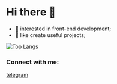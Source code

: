 # Hi there 👋 


- 👀 interested in front-end development;
- 🥅 like create useful projects;

[![Top Langs](https://github-readme-stats.vercel.app/api/top-langs/?username=percuciat&langs_count=4)](https://github.com/anuraghazra/github-readme-stats)

### Connect with me:

[telegram](https://t.me/percuciat)

<br />



